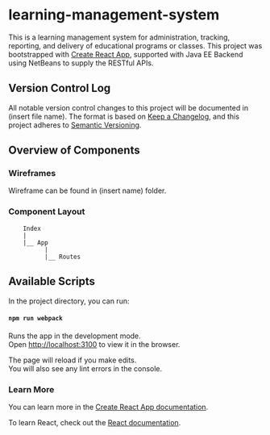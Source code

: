 # learning-management-system
This is a learning management system for administration, tracking, reporting, and delivery of educational programs or classes.
This project was bootstrapped with [Create React App](https://github.com/facebook/create-react-app), supported with Java EE Backend using NetBeans to supply the RESTful APIs.

## Version Control Log
All notable version control changes to this project will be documented in (insert file name).
The format is based on [Keep a Changelog](https://keepachangelog.com/en/1.0.0/),
and this project adheres to [Semantic Versioning](https://semver.org/spec/v2.0.0.html).

## Overview of Components
### Wireframes
Wireframe can be found in (insert name) folder.

### Component Layout

        Index
        |     
        |__ App 
              |
              |__ Routes

## Available Scripts

In the project directory, you can run:

#### `npm run webpack`

Runs the app in the development mode.<br>
Open [http://localhost:3100](http://localhost:3100) to view it in the browser.

The page will reload if you make edits.<br>
You will also see any lint errors in the console.

### Learn More

You can learn more in the [Create React App documentation](https://facebook.github.io/create-react-app/docs/getting-started).

To learn React, check out the [React documentation](https://reactjs.org/).
